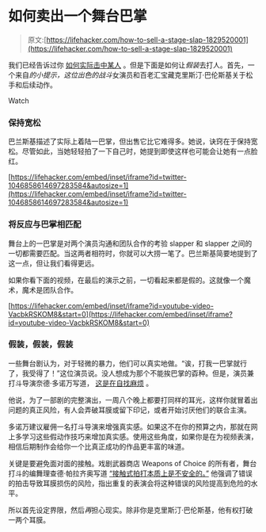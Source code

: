 # 如何卖出一个舞台巴掌

> 原文:[https://lifehacker.com/how-to-sell-a-stage-slap-1829520001](https://lifehacker.com/how-to-sell-a-stage-slap-1829520001)

我们已经告诉过你 [如何实际击中某人](https://lifehacker.com/how-to-throw-a-punch-correctly-5829523#_ga=2.206885715.1372562791.1538401739-1297080755.1497980211) 。但是下面是如何让*假装*去打人。首先，一个来自*的小提示，这位出色的战斗*女演员和百老汇宝藏克里斯汀·巴伦斯基关于松手和后续动作。

Watch

### 保持宽松

巴兰斯基描述了实际上着陆一巴掌，但出售它比它难得多。她说，诀窍在于保持宽松。尽管如此，当她轻轻拍了一下自己时，她提到即使这样也可能会让她有一点脸红。

 [https://lifehacker.com/embed/inset/iframe?id=twitter-1046858614697283584&autosize=1](https://lifehacker.com/embed/inset/iframe?id=twitter-1046858614697283584&autosize=1) 

### 将反应与巴掌相匹配

舞台上的一巴掌是对两个演员沟通和团队合作的考验 slapper 和 slapper 之间的一切都需要匹配。当这两者相符时，你就可以大捞一笔了。巴兰斯基简要地提到了这一点，但让我们看得更远。

如果你看下面的视频，在最后的演示之前，一切看起来都是假的。这就像一个魔术，魔术是团队合作。

 [https://lifehacker.com/embed/inset/iframe?id=youtube-video-VacbkRSKOM8&start=0](https://lifehacker.com/embed/inset/iframe?id=youtube-video-VacbkRSKOM8&start=0) 

### 假装，假装，假装

一些舞台剧认为，对于轻微的暴力，他们可以真实地做。“诶，打我一巴掌就行了，我受得了！”这位演员说。没人想成为那个不能挨巴掌的孬种。但是，演员兼打斗导演奈德·多诺万写道， [这是在自找麻烦](http://www.neddonovan.com/blog/the-art-of-the-stage-slap-a-call-to-arms) 。

他说，为了一部剧的完整演出，一周八个晚上都要打同样的耳光，这样你就冒着出问题的真正风险，有人会弄破耳膜或留下印记，或者开始讨厌他们的联合主演。

多诺万建议雇佣一名打斗导演来增强真实感。如果这不在你的预算之内，那就在网上多学习这些假动作技巧来增加真实感。使用这些角度，如果你是在为视频表演，相信后期制作会给你一个比真正成功的作品更丰富的味道。

关键是要避免面对面的接触。戏剧武器商店 Weapons of Choice 的所有者，舞台打斗的编舞理查德·帕拉齐奥写道 [“接触式拍打本质上是不安全的。”](https://weaponsofchoice.com/extras/stage-slap/) 他强调了错误的拍击导致耳膜损伤的风险，指出重复的表演会将这种错误的风险提高到危险的水平。

所以首先设定界限，然后*再*担心现实。除非你是克里斯汀·巴伦斯基，他有权打破一两个耳膜。
